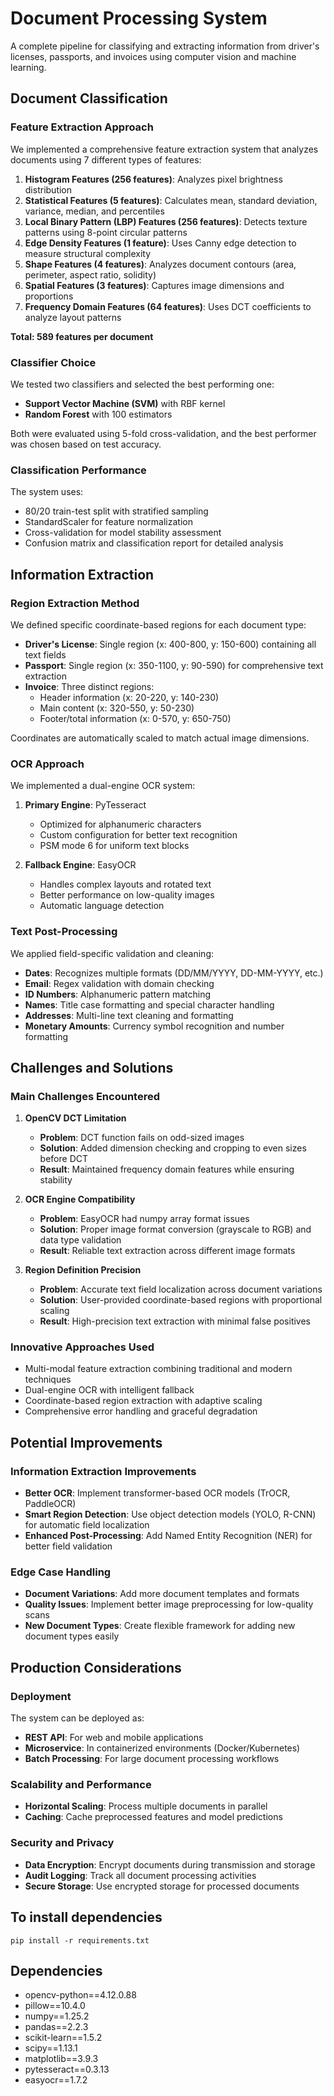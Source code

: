 # Document Processing System

A complete pipeline for classifying and extracting information from driver's licenses, passports, and invoices using computer vision and machine learning.

## Document Classification

### Feature Extraction Approach
We implemented a comprehensive feature extraction system that analyzes documents using 7 different types of features:

1. **Histogram Features (256 features)**: Analyzes pixel brightness distribution
2. **Statistical Features (5 features)**: Calculates mean, standard deviation, variance, median, and percentiles
3. **Local Binary Pattern (LBP) Features (256 features)**: Detects texture patterns using 8-point circular patterns
4. **Edge Density Features (1 feature)**: Uses Canny edge detection to measure structural complexity
5. **Shape Features (4 features)**: Analyzes document contours (area, perimeter, aspect ratio, solidity)
6. **Spatial Features (3 features)**: Captures image dimensions and proportions
7. **Frequency Domain Features (64 features)**: Uses DCT coefficients to analyze layout patterns

**Total: 589 features per document**

### Classifier Choice
We tested two classifiers and selected the best performing one:
- **Support Vector Machine (SVM)** with RBF kernel
- **Random Forest** with 100 estimators

Both were evaluated using 5-fold cross-validation, and the best performer was chosen based on test accuracy.

### Classification Performance
The system uses:
- 80/20 train-test split with stratified sampling
- StandardScaler for feature normalization
- Cross-validation for model stability assessment
- Confusion matrix and classification report for detailed analysis

## Information Extraction

### Region Extraction Method
We defined specific coordinate-based regions for each document type:

- **Driver's License**: Single region (x: 400-800, y: 150-600) containing all text fields
- **Passport**: Single region (x: 350-1100, y: 90-590) for comprehensive text extraction
- **Invoice**: Three distinct regions:
  - Header information (x: 20-220, y: 140-230)
  - Main content (x: 320-550, y: 50-230)
  - Footer/total information (x: 0-570, y: 650-750)

Coordinates are automatically scaled to match actual image dimensions.

### OCR Approach
We implemented a dual-engine OCR system:

1. **Primary Engine**: PyTesseract
   - Optimized for alphanumeric characters
   - Custom configuration for better text recognition
   - PSM mode 6 for uniform text blocks

2. **Fallback Engine**: EasyOCR
   - Handles complex layouts and rotated text
   - Better performance on low-quality images
   - Automatic language detection

### Text Post-Processing
We applied field-specific validation and cleaning:

- **Dates**: Recognizes multiple formats (DD/MM/YYYY, DD-MM-YYYY, etc.)
- **Email**: Regex validation with domain checking
- **ID Numbers**: Alphanumeric pattern matching
- **Names**: Title case formatting and special character handling
- **Addresses**: Multi-line text cleaning and formatting
- **Monetary Amounts**: Currency symbol recognition and number formatting

## Challenges and Solutions

### Main Challenges Encountered

1. **OpenCV DCT Limitation**
   - **Problem**: DCT function fails on odd-sized images
   - **Solution**: Added dimension checking and cropping to even sizes before DCT
   - **Result**: Maintained frequency domain features while ensuring stability

2. **OCR Engine Compatibility**
   - **Problem**: EasyOCR had numpy array format issues
   - **Solution**: Proper image format conversion (grayscale to RGB) and data type validation
   - **Result**: Reliable text extraction across different image formats

3. **Region Definition Precision**
   - **Problem**: Accurate text field localization across document variations
   - **Solution**: User-provided coordinate-based regions with proportional scaling
   - **Result**: High-precision text extraction with minimal false positives

### Innovative Approaches Used
- Multi-modal feature extraction combining traditional and modern techniques
- Dual-engine OCR with intelligent fallback
- Coordinate-based region extraction with adaptive scaling
- Comprehensive error handling and graceful degradation

## Potential Improvements

### Information Extraction Improvements
- **Better OCR**: Implement transformer-based OCR models (TrOCR, PaddleOCR)
- **Smart Region Detection**: Use object detection models (YOLO, R-CNN) for automatic field localization
- **Enhanced Post-Processing**: Add Named Entity Recognition (NER) for better field validation

### Edge Case Handling
- **Document Variations**: Add more document templates and formats
- **Quality Issues**: Implement better image preprocessing for low-quality scans
- **New Document Types**: Create flexible framework for adding new document types easily

## Production Considerations

### Deployment
The system can be deployed as:
- **REST API**: For web and mobile applications
- **Microservice**: In containerized environments (Docker/Kubernetes)
- **Batch Processing**: For large document processing workflows

### Scalability and Performance
- **Horizontal Scaling**: Process multiple documents in parallel
- **Caching**: Cache preprocessed features and model predictions

### Security and Privacy
- **Data Encryption**: Encrypt documents during transmission and storage
- **Audit Logging**: Track all document processing activities
- **Secure Storage**: Use encrypted storage for processed documents

## To install dependencies

`pip install -r requirements.txt`


## Dependencies

- opencv-python==4.12.0.88
- pillow==10.4.0
- numpy==1.25.2
- pandas==2.2.3
- scikit-learn==1.5.2
- scipy==1.13.1
- matplotlib==3.9.3
- pytesseract==0.3.13
- easyocr==1.7.2